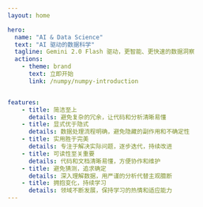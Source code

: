 ```yaml
---
layout: home

hero:
  name: "AI & Data Science"
  text: "AI 驱动的数据科学"
  tagline: Gemini 2.0 Flash 驱动，更智能、更快速的数据洞察
  actions:
    - theme: brand
      text: 立即开始
      link: /numpy/numpy-introduction


features:
    - title: 简洁至上
      details: 避免复杂的冗余，让代码和分析清晰易懂
    - title: 显式优于隐式
      details: 数据处理流程明确，避免隐藏的副作用和不确定性
    - title: 实用胜于完美
      details: 专注于解决实际问题，逐步迭代，持续改进
    - title: 可读性至关重要
      details: 代码和文档清晰易懂，方便协作和维护
    - title: 避免猜测，追求确定
      details: 深入理解数据，用严谨的分析代替主观臆断
    - title: 拥抱变化，持续学习
      details: 领域不断发展，保持学习的热情和适应能力
---
```


